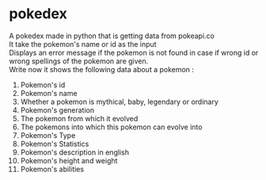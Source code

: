 
# pokedex
A pokedex made in python that is getting data from pokeapi.co<br>
It take the pokemon's name or id as the input<br>
Displays an error message if the pokemon is not found in case if wrong id or wrong spellings of the pokemon are given.<br>
Write now it shows the following data about a pokemon :
<ol>
	<li>Pokemon's id</li>
	<li>Pokemon's name</li>
	<li>Whether a pokemon is mythical, baby, legendary or ordinary</li>
	<li>Pokemon's generation</li>
	<li>The pokemon from which it evolved</li>
	<li>The pokemons into which this pokemon can evolve into</li>
	<li>Pokemon's Type</li>
	<li>Pokemon's Statistics</li>
	<li>Pokemon's description in english</li>
	<li>Pokemon's height and weight</li>
	<li>Pokemon's abilities</li>
</ol>
